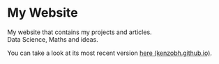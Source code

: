 # My Website
 My website that contains my projects and articles.   
 Data Science, Maths and ideas.   
 
 You can take a look at its most recent version [here (kenzobh.github.io)](https://kenzobh.github.io/).
